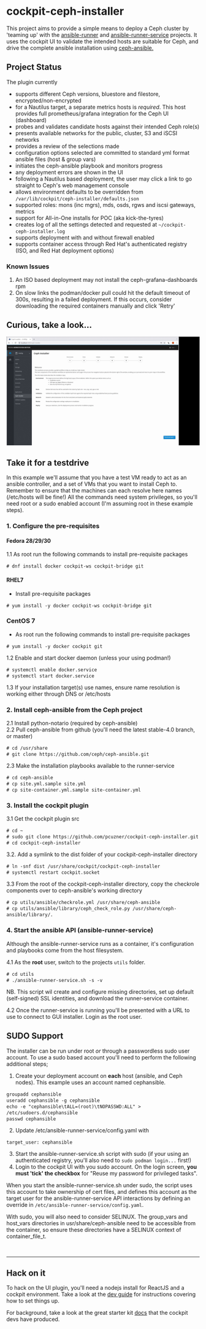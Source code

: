 # cockpit-ceph-installer
This project aims to provide a simple means to deploy a Ceph cluster by 'teaming up' with the [ansible-runner](https://github.com/ansible/ansible-runner) and [ansible-runner-service](https://github.com/ansible/ansible-runner-service) projects. It uses the cockpit UI to validate the intended hosts are suitable for Ceph, and drive the complete ansible installation using [ceph-ansible.](https://github.com/ceph/ceph-ansible)

## Project Status
The plugin currently
- supports different Ceph versions, bluestore and filestore, encrypted/non-encrypted
- for a Nautilus target, a separate metrics hosts is *required*. This host provides full prometheus/grafana integration for the Ceph UI (dashboard)
- probes and validates candidate hosts against their intended Ceph role(s)
- presents available networks for the public, cluster, S3 and iSCSI networks
- provides a review of the selections made
- configuration options selected are committed to standard yml format ansible files (host & group vars)
- initiates the ceph-ansible playbook and monitors progress
- any deployment errors are shown in the UI
- following a Nautilus based deployment, the user may click a link to go straight to Ceph's web management console
- allows environment defaults to be overridden from `/var/lib/cockpit/ceph-installer/defaults.json`
- supported roles: mons (inc mgrs), mds, osds, rgws and iscsi gateways, metrics
- support for All-in-One installs for POC (aka kick-the-tyres)
- creates log of all the settings detected and requested at `~/cockpit-ceph-installer.log`
- supports deployment with and without firewall enabled
- supports container access through Red Hat's authenticated registry (ISO, and Red Hat deployment options)

### Known Issues
1. An ISO based deployment may not install the ceph-grafana-dashboards rpm
2. On slow links the podman/docker pull could hit the default timeout of 300s, resulting in a failed deployment. If this occurs, consider downloading the required containers manually and click 'Retry'  

## Curious, take a look...

[![demo](screenshots/ceph-installer-2019-04.gif)](https://youtu.be/wIw7RjHPhzs)

## Take it for a testdrive
In this example we'll assume that you have a test VM ready to act as an ansible controller, and a set of VMs that you want to install Ceph to. Remember to ensure that the machines can each resolve here names (/etc/hosts will be fine!) All the commands need system privileges, so you'll need root or a sudo enabled account (I'm assuming root in these example steps).
### 1. Configure the pre-requisites
#### **Fedora 28/29/30**
1.1 As root run the following commands to install pre-requisite packages
```
# dnf install docker cockpit-ws cockpit-bridge git 
```

#### **RHEL7**
  * Install pre-requisite packages
```
# yum install -y docker cockpit-ws cockpit-bridge git 
```

### **CentOS 7**
* As root run the following commands to install pre-requisite packages
```
# yum install -y docker cockpit git 
```

1.2 Enable and start docker daemon (unless your using podman!)
```
# systemctl enable docker.service
# systemctl start docker.service
```
1.3 If your installation target(s) use names, ensure name resolution is working either through DNS or /etc/hosts

### 2. Install ceph-ansible from the Ceph project
2.1 Install python-notario (required by ceph-ansible)  
2.2 Pull ceph-ansible from github (you'll need the latest stable-4.0 branch, or master)  
```
# cd /usr/share
# git clone https://github.com/ceph/ceph-ansible.git
```
2.3 Make the installation playbooks available to the runner-service  
```
# cd ceph-ansible
# cp site.yml.sample site.yml
# cp site-container.yml.sample site-container.yml
```  

### 3. Install the cockpit plugin
3.1 Get the cockpit plugin src  
```
# cd ~
# sudo git clone https://github.com/pcuzner/cockpit-ceph-installer.git
# cd cockpit-ceph-installer
```

3.2. Add a symlink to the dist folder of your cockpit-ceph-installer directory
```
# ln -snf dist /usr/share/cockpit/cockpit-ceph-installer
# systemctl restart cockpit.socket
```
3.3 From the root of the cockpit-ceph-installer directory, copy the checkrole components over to ceph-ansible's working directory
```
# cp utils/ansible/checkrole.yml /usr/share/ceph-ansible
# cp utils/ansible/library/ceph_check_role.py /usr/share/ceph-ansible/library/.
```
  
### 4. Start the ansible API (ansible-runner-service)
Although the ansible-runner-service runs as a container, it's configuration and playbooks come from the host filesystem.

4.1 As the **root** user, switch to the projects ``utils`` folder. 
```
# cd utils
# ./ansible-runner-service.sh -s -v
```
NB. This script wil create and configure missing directories, set up default (self-signed) SSL identities, and download the runner-service container.  

4.2 Once the runner-service is running you'll be presented with a URL to use to connect to GUI installer. Login as the root user.
  
## SUDO Support
The installer can be run under root *or* through a passwordless sudo user account. To use a sudo based account you'll need to perform the following additional steps;  

1. Create your deployment account on **each** host (ansible, and Ceph nodes). This example uses an account named cephansible.  
```
groupadd cephansible
useradd cephansible -g cephansible
echo -e "cephansible\tALL=(root)\tNOPASSWD:ALL" > /etc/sudoers.d/cephansible
passwd cephansible
```
2. Update /etc/ansible-runner-service/config.yaml with 
```
target_user: cephansible
``` 
3. Start the ansible-runner-service.sh script with sudo (if your using an authenticated registry, you'll also need to ```sudo podman login...``` first!)
4. Login to the cockpit UI with you sudo account. On the login screen, **you must 'tick' the checkbox** for "Reuse my password for privileged tasks".  
  
When you start the ansible-runner-service.sh under sudo, the script uses this account to take ownership of cert files, and defines this account as the target user for the ansible-runner-service API interactions by defining an override in ```/etc/ansible-runner-service/config.yaml```.

With sudo, you will also need to consider SELINUX. The group_vars and host_vars directories in usr/share/ceph-ansible need to be accessible from the 
container, so ensure these directories have a SELINUX context of container_file_t.  

&nbsp;  

-----------------------------------------------------------------------------------------------------------------

## Hack on it

To hack on the UI plugin, you'll need a nodejs install for ReactJS and a cockpit environment. Take a look at the
[dev guide](DEVGUIDE.md) for instructions covering how to set things up.

For background, take a look at the great starter kit [docs](https://github.com/cockpit-project/starter-kit) that the cockpit devs have produced.
